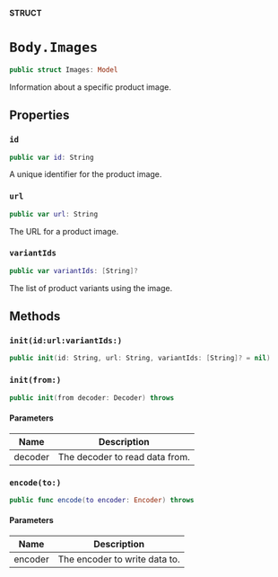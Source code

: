 **STRUCT**

# `Body.Images`

```swift
public struct Images: Model
```

Information about a specific product image.

## Properties
### `id`

```swift
public var id: String
```

A unique identifier for the product image.

### `url`

```swift
public var url: String
```

The URL for a product image.

### `variantIds`

```swift
public var variantIds: [String]?
```

The list of product variants using the image.

## Methods
### `init(id:url:variantIds:)`

```swift
public init(id: String, url: String, variantIds: [String]? = nil)
```

### `init(from:)`

```swift
public init(from decoder: Decoder) throws
```

#### Parameters

| Name | Description |
| ---- | ----------- |
| decoder | The decoder to read data from. |

### `encode(to:)`

```swift
public func encode(to encoder: Encoder) throws
```

#### Parameters

| Name | Description |
| ---- | ----------- |
| encoder | The encoder to write data to. |